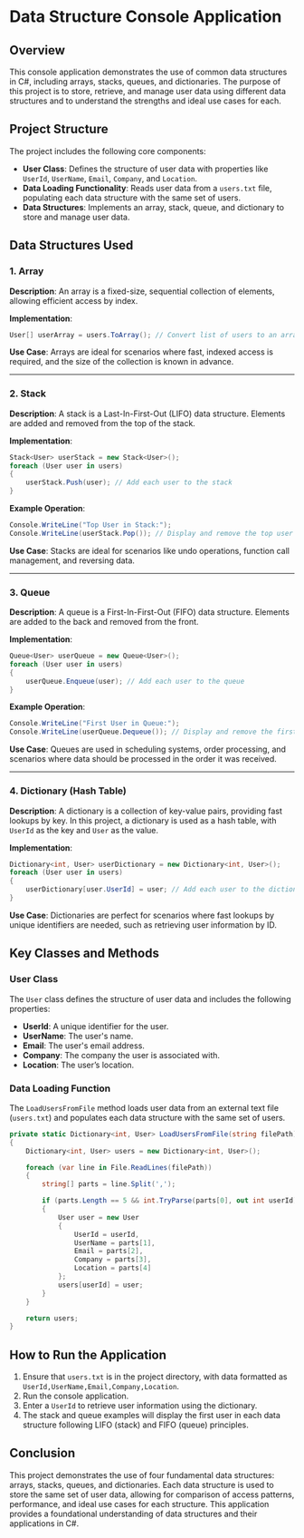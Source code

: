 
# Data Structure Console Application

## Overview

This console application demonstrates the use of common data structures in C#, including arrays, stacks, queues, and dictionaries. The purpose of this project is to store, retrieve, and manage user data using different data structures and to understand the strengths and ideal use cases for each.

## Project Structure

The project includes the following core components:
- **User Class**: Defines the structure of user data with properties like `UserId`, `UserName`, `Email`, `Company`, and `Location`.
- **Data Loading Functionality**: Reads user data from a `users.txt` file, populating each data structure with the same set of users.
- **Data Structures**: Implements an array, stack, queue, and dictionary to store and manage user data.

## Data Structures Used

### 1. Array
**Description**: An array is a fixed-size, sequential collection of elements, allowing efficient access by index.

**Implementation**:
```csharp
User[] userArray = users.ToArray(); // Convert list of users to an array
```

**Use Case**: Arrays are ideal for scenarios where fast, indexed access is required, and the size of the collection is known in advance.

---

### 2. Stack
**Description**: A stack is a Last-In-First-Out (LIFO) data structure. Elements are added and removed from the top of the stack.

**Implementation**:
```csharp
Stack<User> userStack = new Stack<User>();
foreach (User user in users)
{
    userStack.Push(user); // Add each user to the stack
}
```

**Example Operation**:
```csharp
Console.WriteLine("Top User in Stack:");
Console.WriteLine(userStack.Pop()); // Display and remove the top user
```

**Use Case**: Stacks are ideal for scenarios like undo operations, function call management, and reversing data.

---

### 3. Queue
**Description**: A queue is a First-In-First-Out (FIFO) data structure. Elements are added to the back and removed from the front.

**Implementation**:
```csharp
Queue<User> userQueue = new Queue<User>();
foreach (User user in users)
{
    userQueue.Enqueue(user); // Add each user to the queue
}
```

**Example Operation**:
```csharp
Console.WriteLine("First User in Queue:");
Console.WriteLine(userQueue.Dequeue()); // Display and remove the first user
```

**Use Case**: Queues are used in scheduling systems, order processing, and scenarios where data should be processed in the order it was received.

---

### 4. Dictionary (Hash Table)
**Description**: A dictionary is a collection of key-value pairs, providing fast lookups by key. In this project, a dictionary is used as a hash table, with `UserId` as the key and `User` as the value.

**Implementation**:
```csharp
Dictionary<int, User> userDictionary = new Dictionary<int, User>();
foreach (User user in users)
{
    userDictionary[user.UserId] = user; // Add each user to the dictionary with UserId as the key
}
```

**Use Case**: Dictionaries are perfect for scenarios where fast lookups by unique identifiers are needed, such as retrieving user information by ID.

## Key Classes and Methods

### User Class
The `User` class defines the structure of user data and includes the following properties:
- **UserId**: A unique identifier for the user.
- **UserName**: The user's name.
- **Email**: The user's email address.
- **Company**: The company the user is associated with.
- **Location**: The user’s location.

### Data Loading Function
The `LoadUsersFromFile` method loads user data from an external text file (`users.txt`) and populates each data structure with the same set of users.

```csharp
private static Dictionary<int, User> LoadUsersFromFile(string filePath)
{
    Dictionary<int, User> users = new Dictionary<int, User>();

    foreach (var line in File.ReadLines(filePath))
    {
        string[] parts = line.Split(',');

        if (parts.Length == 5 && int.TryParse(parts[0], out int userId))
        {
            User user = new User
            {
                UserId = userId,
                UserName = parts[1],
                Email = parts[2],
                Company = parts[3],
                Location = parts[4]
            };
            users[userId] = user;
        }
    }

    return users;
}
```

## How to Run the Application

1. Ensure that `users.txt` is in the project directory, with data formatted as `UserId,UserName,Email,Company,Location`.
2. Run the console application.
3. Enter a `UserId` to retrieve user information using the dictionary.
4. The stack and queue examples will display the first user in each data structure following LIFO (stack) and FIFO (queue) principles.

## Conclusion

This project demonstrates the use of four fundamental data structures: arrays, stacks, queues, and dictionaries. Each data structure is used to store the same set of user data, allowing for comparison of access patterns, performance, and ideal use cases for each structure. This application provides a foundational understanding of data structures and their applications in C#.
